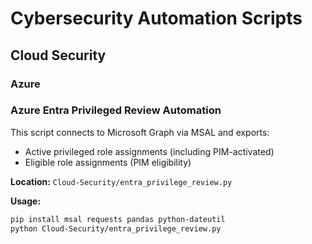 # Cybersecurity Automation Scripts
## Cloud Security
### Azure

### Azure Entra Privileged Review Automation
This script connects to Microsoft Graph via MSAL and exports:
- Active privileged role assignments (including PIM-activated)
- Eligible role assignments (PIM eligibility)

**Location:** `Cloud-Security/entra_privilege_review.py`

**Usage:**
```bash
pip install msal requests pandas python-dateutil
python Cloud-Security/entra_privilege_review.py

